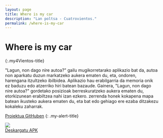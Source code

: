 ```yaml
---
layout: page
title: Where is my car
description: "Lan poltsa - Cuatrovientos."
permalink: /where-is-my-car
---
```


# Where is my car
{:.my4Vientos-title}

"Lagun, non dago nire autoa?" gailu mugikorretarako aplikazio bat da,
autoa non aparkatu duzun markatzeko aukera ematen du, eta, ondoren,
harengana itzultzeko ibilbidea.
Aplikazio hau erabilgarria da memoria onik ez baduzu edo atzerriko hiri batean bazaude.
Gainera, "Lagun, non dago nire autoa?" gordetako posizioak berreskuratzeko aukera ematen du, etorkizunean erabiltzea nahi izan ezkero.
zerrenda honek kokapena mapa batean ikusteko aukera ematen du, eta bat edo gehiago ere ezaba ditzakezu
kokaleku zaharrak.

[Proiektua GitHuben](https://github.com/anderfrago/where-is-my-car)
{: .my-alert-title}

<div class="container">
    <div class="row">
        <div class="col-4 ">
            <img class="img-fluid" src="{{ 'assets/images/where-is-my-car-removebg.png' }}" >
        </div>
        <div class="col-4">
            <a class="btn btn-outline-success" href="{{ 'assets/apps/where-is-my-car.apk' }}"  download>Deskargatu APK</a>
        </div>
    </div>
</div>


